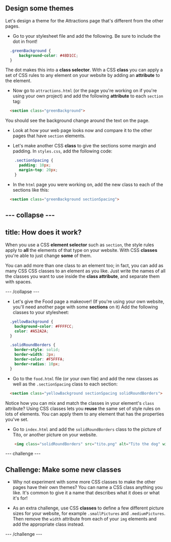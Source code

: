 ## Design some themes

Let's design a theme for the Attractions page that's different from the other pages. 

+ Go to your stylesheet file and add the following. Be sure to include the dot in front!
  
```css
  .greenBackground {
      background-color: #48D1CC;
  }
```

The dot makes this into a **class selector**. With a CSS **class** you can apply a set of CSS rules to any element on your website by adding an **attribute** to the element.

+ Now go to `attractions.html` \(or the page you're working on if you're using your own project\) and add the following **attribute** to each `section` tag:

```html
  <section class="greenBackground">
```

You should see the background change around the text on the page.

+ Look at how your web page looks now and compare it to the other pages that have `section` elements.

+ Let's make another CSS **class** to give the sections some margin and padding. In `styles.css`, add the following code:

```css
    .sectionSpacing {
      padding: 10px;
      margin-top: 20px;
    }
```

+ In the `html` page you were working on, add the new class to each of the sections like this:

```html
  <section class="greenBackground sectionSpacing">
```

--- collapse ---
---
title: How does it work?
---

When you use a CSS **element selector** such as `section`, the style rules apply to **all** the elements of that type on your website. With CSS **classes** you're able to just change **some** of them. 

You can add more than one class to an element too; in fact, you can add as many CSS CSS classes to an element as you like. Just write the names of all the classes you want to use inside the **class attribute**, and separate them with spaces.

--- /collapse ---

+ Let's give the Food page a makeover! \(If you're using your own website, you'll need another page with some **sections** on it\) Add the following classes to your stylesheet:

```css
  .yellowBackground {
    background-color: #FFFFCC;
    color: #A52A2A;
  }

  .solidRoundBorders {
    border-style: solid;
    border-width: 2px;
    border-color: #F5FFFA;
    border-radius: 10px;
  }
```

+ Go to the `food.html` file \(or your own file\) and add the new classes as well as the `.sectionSpacing` class to each section:

```html
  <section class="yellowBackground sectionSpacing solidRoundBorders">
```

Notice how you can mix and match the classes in your element's `class` attribute? Using CSS classes lets you **reuse** the same set of style rules on lots of elements. You can apply them to any element that has the properties you've set. 

+ Go to `index.html` and add the `solidRoundBorders` class to the picture of Tito, or another picture on your website.

```html
    <img class="solidRoundBorders" src="tito.png" alt="Tito the dog" width="100px" />
```

--- challenge ---

## Challenge: Make some new classes

+ Why not experiment with some more CSS classes to make the other pages have their own themes? You can name a CSS class anything you like. It's common to give it a name that describes what it does or what it's for!

+ As an extra challenge, use CSS **classes** to define a few different picture sizes for your website, for example `.smallPictures` and `.mediumPictures`. Then remove the `width` attribute from each of your `img` elements and add the appropriate class instead.

--- /challenge ---